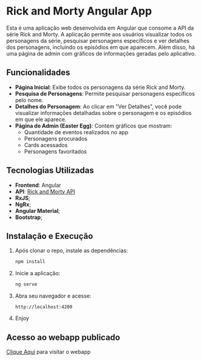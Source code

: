 # Rick and Morty Angular App

Esta é uma aplicação web desenvolvida em Angular que consome a API da série Rick and Morty. A aplicação permite aos usuários visualizar todos os personagens da série, pesquisar personagens específicos e ver detalhes dos personagens, incluindo os episódios em que aparecem. Além disso, há uma página de admin com gráficos de informações geradas pelo aplicativo.

## Funcionalidades

- **Página Inicial**: Exibe todos os personagens da série Rick and Morty.
- **Pesquisa de Personagens**: Permite pesquisar personagens específicos pelo nome.
- **Detalhes do Personagem**: Ao clicar em "Ver Detalhes", você pode visualizar informações detalhadas sobre o personagem e os episódios em que ele aparece.
- **Página de Admin (Easter Egg)**: Contém gráficos que mostram:
  - Quantidade de eventos realizados no app
  - Personagens procurados
  - Cards acessados
  - Personagens favoritados

## Tecnologias Utilizadas

- **Frontend**: Angular
- **API**: [Rick and Morty API](https://rickandmortyapi.com/)
- **RxJS**;
- **NgRx**;
- **Angular Material**;
- **Bootstrap**;

## Instalação e Execução

1. Após clonar o repo, instale as dependências:
   ```bash
   npm install
   ```
2. Inicie a aplicação:

   ```bash
   ng serve
   ```

3. Abra seu navegador e acesse:

   ```
   http://localhost:4200
   ```

4. Enjoy

## Acesso ao webapp publicado

[Clique Aqui](https://rickandmorty-challange-gerson.000webhostapp.com/) para visitar o webapp
